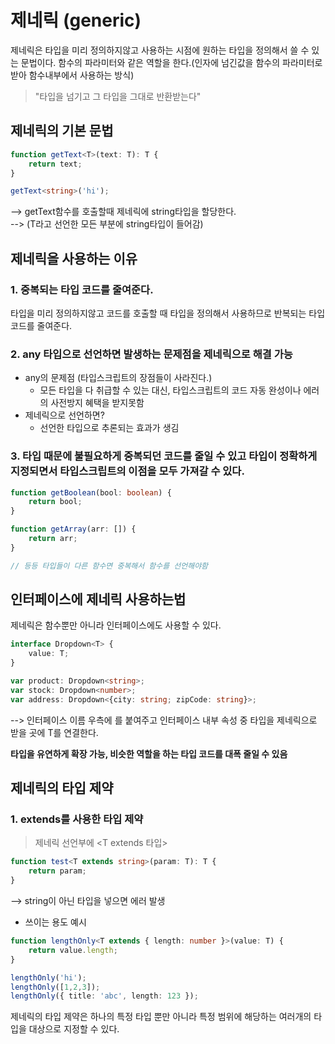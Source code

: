 # 제네릭 (generic)

제네릭은 타입을 미리 정의하지않고 사용하는 시점에 원하는 타입을 정의해서 쓸 수 있는 문법이다.
함수의 파라미터와 같은 역할을 한다.(인자에 넘긴값을 함수의 파라미터로 받아 함수내부에서 사용하는 방식)

> "타입을 넘기고 그 타입을 그대로 반환받는다"

## 제네릭의 기본 문법
```typescript
function getText<T>(text: T): T {
    return text;
}

getText<string>('hi');
```
--> getText함수를 호출할때 제네릭에 string타입을 할당한다.<br/>
--> (T라고 선언한 모든 부분에 string타입이 들어감)

## 제네릭을 사용하는 이유

### 1. 중복되는 타입 코드를 줄여준다.
타입을 미리 정의하지않고 코드를 호출할 때 타입을 정의해서 사용하므로 반복되는 타입 코드를 줄여준다.
### 2. any 타입으로 선언하면 발생하는 문제점을 제네릭으로 해결 가능
- any의 문제점 (타입스크립트의 장점들이 사라진다.)
  - 모든 타입을 다 취급할 수 있는 대신, 타입스크립트의 코드 자동 완성이나 에러의 사전방지 혜택을 받지못함
- 제네릭으로 선언하면?
  - 선언한 타입으로 추론되는 효과가 생김
### 3. 타입 때문에 불필요하게 중복되던 코드를 줄일 수 있고 타입이 정확하게 지정되면서 타입스크립트의 이점을 모두 가져갈 수 있다.

```typescript
function getBoolean(bool: boolean) {
    return bool;
}

function getArray(arr: []) {
    return arr;
}

// 등등 타입들이 다른 함수면 중복해서 함수를 선언해야함
```

## 인터페이스에 제네릭 사용하는법
제네릭은 함수뿐만 아니라 인터페이스에도 사용할 수 있다.

```typescript
interface Dropdown<T> {
    value: T;
}

var product: Dropdown<string>;
var stock: Dropdown<number>;
var address: Dropdown<{city: string; zipCode: string}>;
```
--> 인터페이스 이름 우측에 <T>를 붙여주고 인터페이스 내부 속성 중 타입을 제네릭으로 받을 곳에 T를 연결한다.

<b>타입을 유연하게 확장 가능, 비슷한 역할을 하는 타입 코드를 대폭 줄일 수 있음</b>

## 제네릭의 타입 제약

### 1. extends를 사용한 타입 제약
> 제네릭 선언부에 <T extends 타입>

````typescript
function test<T extends string>(param: T): T {
    return param;
}
````
--> string이 아닌 타입을 넣으면 에러 발생


- 쓰이는 용도 예시
```typescript
function lengthOnly<T extends { length: number }>(value: T) {
    return value.length;
}

lengthOnly('hi');
lengthOnly([1,2,3]);
lengthOnly({ title: 'abc', length: 123 });
```
제네릭의 타입 제약은 하나의 특정 타입 뿐만 아니라 특정 범위에 해당하는 여러개의 타입을 대상으로 지정할 수 있다.
